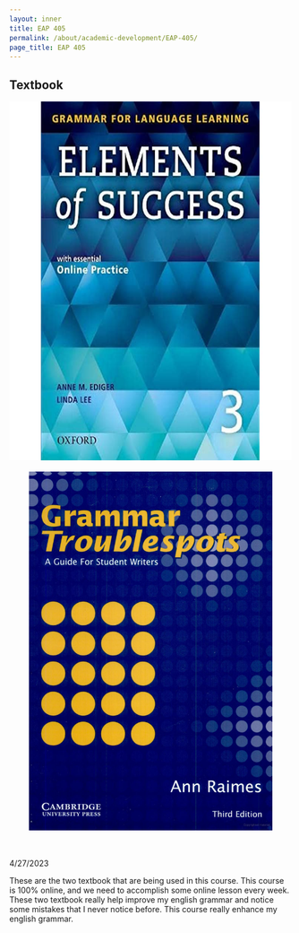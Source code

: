 ```yaml
---
layout: inner
title: EAP 405
permalink: /about/academic-development/EAP-405/
page_title: EAP 405
---
```

<head>
    <link rel="stylesheet" href="{{ "/css/article.css" | prepend: site.baseurl }}">
</head>
<style>
.wrapper{
    display:flex;
    flex-wrap:wrap;
    margin-bottom:30px;
    justify-content:center;
    align-item:center;
}
#element-of-success{
    width:auto;
    height:40rem;
    margin-bottom:20px;
}
#grammar-troublespot{
    width:auto;
    height:40rem;
    margin-bottom:20px;
}
</style>

<div class="article">
<div class="sketchy">
<h2>Textbook</h2>
<div class="wrapper">
<img src="/img/others/element-of-success.jpg" id="element-of-success">
<img src="/img/others/grammar-troublespot.jpg" id="grammar-troublespot">
</div>
<div class="date"><span>4/27/2023</span></div>
<p>These are the two textbook that are being used in this course. This course is 100% online, and we need to accomplish some online lesson every week. These two textbook really help improve my english grammar and notice some mistakes that I never notice before. This course really enhance my english grammar.
</p>
</div>
</div>
